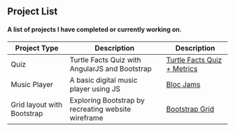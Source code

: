 ## Project List
#### A list of projects I have completed or currently working on.

Project Type  | Description   | Description
------------- | ------------- | -------------
Quiz | Turtle Facts Quiz with AngularJS and Bootstrap  | [Turtle Facts Quiz + Metrics](http://www.jagawebdev.com/turtleFacts/)
Music Player |  	A basic digital music player using JS  | [Bloc Jams](http://www.jagawebdev.com/bloc-jams/)
Grid layout with Bootstrap   | Exploring Bootstrap by recreating website wireframe | [Bootstrap Grid](http://www.jagawebdev.com/bootstrap-grid/)


